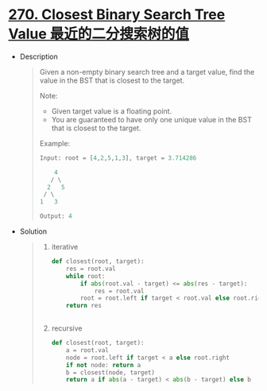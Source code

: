  # [270. Closest Binary Search Tree Value 最近的二分搜索树的值](https://www.cnblogs.com/grandyang/p/5237170.html)

- Description

  > Given a non-empty binary search tree and a target value, find the value in the BST that is closest to the target.
  >
  > Note:
  >
  > - Given target value is a floating point.
  > - You are guaranteed to have only one unique value in the BST that is closest to the target.
  >
  > Example:
  >
  > ```python
  > Input: root = [4,2,5,1,3], target = 3.714286
  > 
  >     4
  >    / \
  >   2   5
  >  / \
  > 1   3
  > 
  > Output: 4
  > ```

- Solution

  > 1. iterative
  >
  >    ```python
  >    def closest(root, target):
  >        res = root.val
  >        while root:
  >            if abs(root.val - target) <= abs(res - target):
  >                res = root.val
  >            root = root.left if target < root.val else root.right
  >        return res
  >    	
  >    ```
  >
  > 2. recursive
  >
  >    ```python
  >    def closest(root, target):
  >        a = root.val
  >        node = root.left if target < a else root.right
  >        if not node: return a
  >        b = closest(node, target)
  >        return a if abs(a - target) < abs(b - target) else b
  >    ```

  